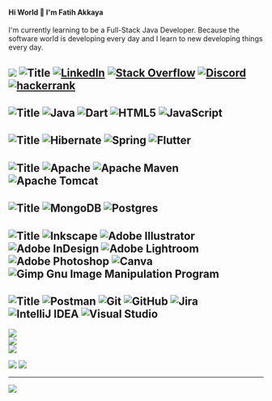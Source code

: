 #### Hi World 👋 I'm Fatih Akkaya


I'm currently learning to be a Full-Stack Java Developer. Because the software world is developing every day and I learn to new developing things every day.


[![](https://visitcount.itsvg.in/api?id=akkaya64&label=Hackerrank&color=0&pretty=false)](https://visitcount.itsvg.in)
![Title](https://img.shields.io/badge/SOCIALS:-%23121011.svg?style=for-the-badge&logo=java&logoColor=white)
[![LinkedIn](https://img.shields.io/badge/LinkedIn-%23121011.svg?logo=linkedin&logoColor=white)](https://linkedin.com/in/fatihakkaya) 
[![Stack Overflow](https://img.shields.io/badge/-Stackoverflow-%23121011?logo=stack-overflow&logoColor=white)](https://stackoverflow.com/users/21657253) 
[![Discord](https://img.shields.io/badge/Discord-%23121011.svg?logo=discord&logoColor=white)](https://discord.com/channels/fatihakkaya#9789) 
[![hackerrank](https://img.io/badge/Hackerrank-%23121011.svg?logo=hackerrank&logoColor=white)](https://discord.com/channels/fatihakkaya#9789) 
---





![Title](https://img.shields.io/badge/LANGUAGES:-%23121011.svg?style=for-the-badge&logo=java&logoColor=white)
![Java](https://img.shields.io/badge/java-%23121011.svg?style=for-the-badge&logo=java&logoColor=white) ![Dart](https://img.shields.io/badge/dart-%23121011.svg?style=for-the-badge&logo=dart&logoColor=white) ![HTML5](https://img.shields.io/badge/html5-%23121011.svg?style=for-the-badge&logo=html5&logoColor=white) ![JavaScript](https://img.shields.io/badge/javascript-%23121011.svg?style=for-the-badge&logo=javascript&logoColor=white)
---


![Title](https://img.shields.io/badge/FRAMEWORKS_PLATFORMS_LIBRARIES:-%23121011.svg?style=for-the-badge&logo=java&logoColor=white) ![Hibernate](https://img.shields.io/badge/Hibernate-%23121011?style=for-the-badge&logo=Hibernate&logoColor=white) ![Spring](https://img.shields.io/badge/spring-%23121011.svg?style=for-the-badge&logo=spring&logoColor=white) ![Flutter](https://img.shields.io/badge/Flutter-%23121011.svg?style=for-the-badge&logo=Flutter&logoColor=white)
---



![Title](https://img.shields.io/badge/SERVERS:-%23121011.svg?style=for-the-badge&logo=java&logoColor=white)
![Apache](https://img.shields.io/badge/apache-%23121011.svg?style=for-the-badge&logo=apache&logoColor=white) ![Apache Maven](https://img.shields.io/badge/Apache%20Maven-%23121011?style=for-the-badge&logo=Apache%20Maven&logoColor=white) ![Apache Tomcat](https://img.shields.io/badge/apache%20tomcat-%23121011.svg?style=for-the-badge&logo=apache-tomcat&logoColor=black) 
---
 


![Title](https://img.shields.io/badge/DATABASES:-%23121011.svg?style=for-the-badge&logo=java&logoColor=white) ![MongoDB](https://img.shields.io/badge/MongoDB-%23121011.svg?style=for-the-badge&logo=mongodb&logoColor=white) ![Postgres](https://img.shields.io/badge/postgres-%23121011.svg?style=for-the-badge&logo=postgresql&logoColor=white)
---


![Title](https://img.shields.io/badge/DESIGN:-%23121011.svg?style=for-the-badge&logo=java&logoColor=white)
![Inkscape](https://img.shields.io/badge/Inkscape-%23121011?style=for-the-badge&logo=inkscape&logoColor=080A13)
![Adobe Illustrator](https://img.shields.io/badge/adobeillustrator-%23121011.svg?style=for-the-badge&logo=adobeillustrator&logoColor=white) 
![Adobe InDesign](https://img.shields.io/badge/Adobe%20InDesign-%23121011?style=for-the-badge&logo=adobeindesign&logoColor=white) 
![Adobe Lightroom](https://img.shields.io/badge/Adobe%20Lightroom-%23121011.svg?style=for-the-badge&logo=Adobe%20Lightroom&logoColor=white) 
![Adobe Photoshop](https://img.shields.io/badge/adobephotoshop-%23121011.svg?style=for-the-badge&logo=adobephotoshop&logoColor=white) 
![Canva](https://img.shields.io/badge/Canva-%23121011.svg?style=for-the-badge&logo=Canva&logoColor=white) 
![Gimp Gnu Image Manipulation Program](https://img.shields.io/badge/Gimp-%23121011?style=for-the-badge&logo=gimp&logoColor=FFFFFF) 
---


![Title](https://img.shields.io/badge/OTHER:-%23121011.svg?style=for-the-badge&logo=java&logoColor=white)
![Postman](https://img.shields.io/badge/Postman-%23121011.svg?style=for-the-badge&logo=postman&logoColor=white) 
![Git](https://img.shields.io/badge/git-%23121011.svg?style=for-the-badge&logo=git&logoColor=white) 
![GitHub](https://img.shields.io/badge/github-%23121011.svg?style=for-the-badge&logo=github&logoColor=white) 
![Jira](https://img.shields.io/badge/jira-%23121011.svg?style=for-the-badge&logo=jira&logoColor=white) 
![IntelliJ IDEA](https://img.shields.io/badge/IntelliJIDEA-%23121011.svg?style=for-the-badge&logo=intellij-idea&logoColor=white) 
![Visual Studio](https://img.shields.io/badge/Visual%20Studio-%23121011.svg?style=for-the-badge&logo=visual-studio&logoColor=white) 
---

![](https://github-readme-stats.vercel.app/api?username=akkaya64&theme=dark&hide_border=true&include_all_commits=false&count_private=false)<br/>
![](https://github-readme-streak-stats.herokuapp.com/?user=akkaya64&theme=dark&hide_border=true)<br/>
![](https://github-readme-stats.vercel.app/api/top-langs/?username=akkaya64&theme=dark&hide_border=true&include_all_commits=false&count_private=false&layout=compact)


![](https://quotes-github-readme.vercel.app/api?type=horizontal&theme=merko)
![](https://github-profile-trophy.vercel.app/?username=akkaya64&theme=radical&no-frame=false&no-bg=true&margin-w=4)

---
[![](https://visitcount.itsvg.in/api?id=akkaya64&icon=0&color=0)](https://visitcount.itsvg.in)



<!-- Proudly created with GPRM ( https://gprm.itsvg.in ) 
 
# 💫 About Me:
## 🌐 Socials:
# 💻 Tech Stack:
# 📊 GitHub Stats:
### ✍️ Random Dev Quote
-->
